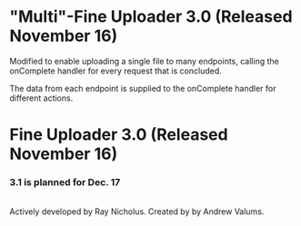 # "Multi"-Fine Uploader 3.0 (Released November 16) #

Modified to enable uploading a single file to many endpoints, calling the onComplete handler for every request that is concluded. 

The data from each endpoint is supplied to the onComplete handler for different actions.

# Fine Uploader 3.0 (Released November 16) #
### 3.1 is planned for Dec. 17 ###

<br/>
Actively developed by Ray Nicholus.     
Created by by Andrew Valums.

</br>